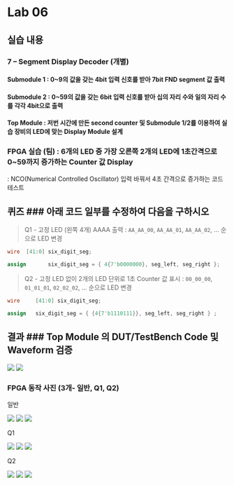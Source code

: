 
# Lab 06

## 실습 내용

### **7 – Segment Display Decoder (개별)**

#### **Submodule 1** : 0~9의 값을 갖는 4bit 입력 신호를 받아 7bit FND  segment  값 출력

#### **Submodule 2** : 0~59의 값을 갖는 6bit 입력 신호를 받아 십의 자리 수와 일의 자리 수를 각각 4bit으로 출력

#### **Top Module** : 저번 시간에 만든 second counter  및 Submodule 1/2를 이용하여 실습 장비의 LED에 맞는 Display Module 설계

### FPGA 실습 (팀) : 6개의 LED 중 가장 오른쪽 2개의 LED에 1초간격으로 0~59까지 증가하는 Counter 값 Display
: NCO(Numerical Controlled Oscillator) 입력 바꿔서 4초 간격으로 증가하는 코드 테스트

## 퀴즈 ### 아래 코드 일부를 수정하여 다음을 구하시오 

> Q1 - 고정 LED (왼쪽 4개) AAAA 출력 : `AA_AA_00`, `AA_AA_01`, `AA_AA_02`, … 순으로 LED 변경

```verilog 
wire  [41:0] six_digit_seg; 

assign       six_digit_seg = { 4{7'b0000000}, seg_left, seg_right };
``` 

> Q2 - 고정 LED 없이 2개의 LED 단위로 1초 Counter 값 표시 : `00_00_00`, `01_01_01`, `02_02_02`, … 순으로 LED 변경

```verilog 
wire     [41:0] six_digit_seg;

assign   six_digit_seg = { {4{7'b1110111}}, seg_left, seg_right } ;
```



## 결과 ### **Top Module 의 DUT/TestBench Code 및 Waveform 검증**
![](https://github.com/tweetyzz/LogicDesign/blob/master/practice06/%EC%BA%A1%EC%B2%98.PNG)
![](https://github.com/tweetyzz/LogicDesign/blob/master/practice06/%EC%BA%A1%EC%B2%982.PNG)

### **FPGA 동작 사진 (3개- 일반, Q1, Q2)**

일반

![](https://github.com/tweetyzz/LogicDesign/blob/master/picture/IMG_9080.jpg)
![](https://github.com/tweetyzz/LogicDesign/blob/master/picture/IMG_9081.jpg)
![](https://github.com/tweetyzz/LogicDesign/blob/master/picture/IMG_9082.jpg)

Q1

![](https://github.com/tweetyzz/LogicDesign/blob/master/picture/IMG_9085.jpg)
![](https://github.com/tweetyzz/LogicDesign/blob/master/picture/IMG_9086.jpg)
![](https://github.com/tweetyzz/LogicDesign/blob/master/picture/IMG_9087.jpg)

Q2

![](https://github.com/tweetyzz/LogicDesign/blob/master/picture/IMG_9091.jpg)
![](https://github.com/tweetyzz/LogicDesign/blob/master/picture/IMG_9092.jpg)
![](https://github.com/tweetyzz/LogicDesign/blob/master/picture/IMG_9093.jpg)
<!--stackedit_data:
eyJoaXN0b3J5IjpbLTE0NDk1MjA3MTMsLTEzNzIzMzAyNzVdfQ
==
-->

